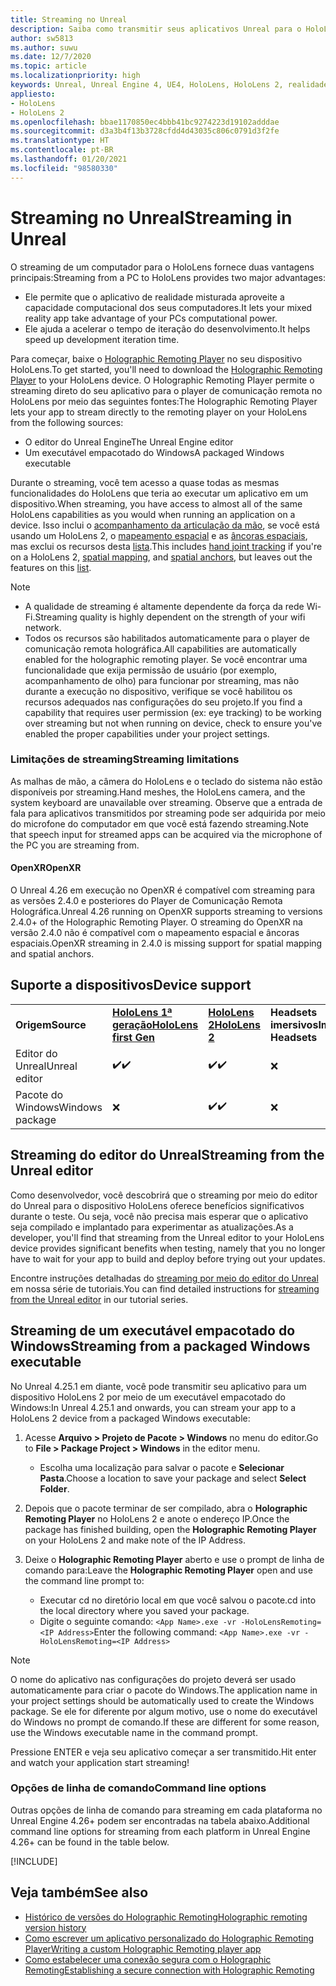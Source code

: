 ```yaml
---
title: Streaming no Unreal
description: Saiba como transmitir seus aplicativos Unreal para o HoloLens 2, incluindo opções de linha de comando e limitações de streaming.
author: sw5813
ms.author: suwu
ms.date: 12/7/2020
ms.topic: article
ms.localizationpriority: high
keywords: Unreal, Unreal Engine 4, UE4, HoloLens, HoloLens 2, realidade misturada, streaming, PC, comunicação remota do aplicativo holográfico, player de comunicação remota holográfica, documentação, headset de realidade misturada, headset do windows mixed reality, headset de realidade virtual
appliesto:
- HoloLens
- HoloLens 2
ms.openlocfilehash: bbae1170850ec4bbb41bc9274223d19102adddae
ms.sourcegitcommit: d3a3b4f13b3728cfdd4d43035c806c0791d3f2fe
ms.translationtype: HT
ms.contentlocale: pt-BR
ms.lasthandoff: 01/20/2021
ms.locfileid: "98580330"
---
```

# <a name="streaming-in-unreal"></a><span data-ttu-id="e097a-104">Streaming no Unreal</span><span class="sxs-lookup"><span data-stu-id="e097a-104">Streaming in Unreal</span></span>

<span data-ttu-id="e097a-105">O streaming de um computador para o HoloLens fornece duas vantagens principais:</span><span class="sxs-lookup"><span data-stu-id="e097a-105">Streaming from a PC to HoloLens provides two major advantages:</span></span> 
* <span data-ttu-id="e097a-106">Ele permite que o aplicativo de realidade misturada aproveite a capacidade computacional dos seus computadores.</span><span class="sxs-lookup"><span data-stu-id="e097a-106">It lets your mixed reality app take advantage of your PCs computational power.</span></span> 
* <span data-ttu-id="e097a-107">Ele ajuda a acelerar o tempo de iteração do desenvolvimento.</span><span class="sxs-lookup"><span data-stu-id="e097a-107">It helps speed up development iteration time.</span></span> 

<span data-ttu-id="e097a-108">Para começar, baixe o [Holographic Remoting Player](../platform-capabilities-and-apis/holographic-remoting-player.md) no seu dispositivo HoloLens.</span><span class="sxs-lookup"><span data-stu-id="e097a-108">To get started, you'll need to download the [Holographic Remoting Player](../platform-capabilities-and-apis/holographic-remoting-player.md) to your HoloLens device.</span></span> <span data-ttu-id="e097a-109">O Holographic Remoting Player permite o streaming direto do seu aplicativo para o player de comunicação remota no HoloLens por meio das seguintes fontes:</span><span class="sxs-lookup"><span data-stu-id="e097a-109">The Holographic Remoting Player lets your app to stream  directly to the remoting player on your HoloLens from the following sources:</span></span>

* <span data-ttu-id="e097a-110">O editor do Unreal Engine</span><span class="sxs-lookup"><span data-stu-id="e097a-110">The Unreal Engine editor</span></span>
* <span data-ttu-id="e097a-111">Um executável empacotado do Windows</span><span class="sxs-lookup"><span data-stu-id="e097a-111">A packaged Windows executable</span></span> 

<span data-ttu-id="e097a-112">Durante o streaming, você tem acesso a quase todas as mesmas funcionalidades do HoloLens que teria ao executar um aplicativo em um dispositivo.</span><span class="sxs-lookup"><span data-stu-id="e097a-112">When streaming, you have access to almost all of the same HoloLens capabilities as you would when running an application on a device.</span></span> <span data-ttu-id="e097a-113">Isso inclui o [acompanhamento da articulação da mão](unreal-hand-tracking.md), se você está usando um HoloLens 2, o [mapeamento espacial](unreal-spatial-mapping.md) e as [âncoras espaciais](unreal-spatial-anchors.md), mas exclui os recursos desta [lista](../platform-capabilities-and-apis/holographic-remoting-troubleshooting.md).</span><span class="sxs-lookup"><span data-stu-id="e097a-113">This includes [hand joint tracking](unreal-hand-tracking.md) if you're on a HoloLens 2, [spatial mapping](unreal-spatial-mapping.md), and [spatial anchors](unreal-spatial-anchors.md), but leaves out the features on this [list](../platform-capabilities-and-apis/holographic-remoting-troubleshooting.md).</span></span> 

> [!NOTE]
> * <span data-ttu-id="e097a-114">A qualidade de streaming é altamente dependente da força da rede Wi-Fi.</span><span class="sxs-lookup"><span data-stu-id="e097a-114">Streaming quality is highly dependent on the strength of your wifi network.</span></span>
> * <span data-ttu-id="e097a-115">Todos os recursos são habilitados automaticamente para o player de comunicação remota holográfica.</span><span class="sxs-lookup"><span data-stu-id="e097a-115">All capabilities are automatically enabled for the holographic remoting player.</span></span> <span data-ttu-id="e097a-116">Se você encontrar uma funcionalidade que exija permissão de usuário (por exemplo, acompanhamento de olho) para funcionar por streaming, mas não durante a execução no dispositivo, verifique se você habilitou os recursos adequados nas configurações do seu projeto.</span><span class="sxs-lookup"><span data-stu-id="e097a-116">If you find a capability that requires user permission (ex: eye tracking) to be working over streaming but not when running on device, check to ensure you've enabled the proper capabilities under your project settings.</span></span>

### <a name="streaming-limitations"></a><span data-ttu-id="e097a-117">Limitações de streaming</span><span class="sxs-lookup"><span data-stu-id="e097a-117">Streaming limitations</span></span>

<span data-ttu-id="e097a-118">As malhas de mão, a câmera do HoloLens e o teclado do sistema não estão disponíveis por streaming.</span><span class="sxs-lookup"><span data-stu-id="e097a-118">Hand meshes, the HoloLens camera, and the system keyboard are unavailable over streaming.</span></span> <span data-ttu-id="e097a-119">Observe que a entrada de fala para aplicativos transmitidos por streaming pode ser adquirida por meio do microfone do computador em que você está fazendo streaming.</span><span class="sxs-lookup"><span data-stu-id="e097a-119">Note that speech input for streamed apps can be acquired via the microphone of the PC you are streaming from.</span></span>

#### <a name="openxr"></a><span data-ttu-id="e097a-120">OpenXR</span><span class="sxs-lookup"><span data-stu-id="e097a-120">OpenXR</span></span>

<span data-ttu-id="e097a-121">O Unreal 4.26 em execução no OpenXR é compatível com streaming para as versões 2.4.0 e posteriores do Player de Comunicação Remota Holográfica.</span><span class="sxs-lookup"><span data-stu-id="e097a-121">Unreal 4.26 running on OpenXR supports streaming to versions 2.4.0+ of the Holographic Remoting Player.</span></span> <span data-ttu-id="e097a-122">O streaming do OpenXR na versão 2.4.0 não é compatível com o mapeamento espacial e âncoras espaciais.</span><span class="sxs-lookup"><span data-stu-id="e097a-122">OpenXR streaming in 2.4.0 is missing support for spatial mapping and spatial anchors.</span></span> 

## <a name="device-support"></a><span data-ttu-id="e097a-123">Suporte a dispositivos</span><span class="sxs-lookup"><span data-stu-id="e097a-123">Device support</span></span>

<table>
    <colgroup>
    <col width="33%" />
    <col width="33%" />
    <col width="33%" />
    </colgroup>
    <tr>
        <td><span data-ttu-id="e097a-124"><strong>Origem</strong></span><span class="sxs-lookup"><span data-stu-id="e097a-124"><strong>Source</strong></span></span></td>
        <td><span data-ttu-id="e097a-125"><a href="/hololens/hololens1-hardware"><strong>HoloLens 1ª geração</strong></a></span><span class="sxs-lookup"><span data-stu-id="e097a-125"><a href="/hololens/hololens1-hardware"><strong>HoloLens first Gen</strong></a></span></span></td>
        <td><span data-ttu-id="e097a-126"><a href="https://www.microsoft.com/hololens/hardware"><strong>HoloLens 2</strong></a></span><span class="sxs-lookup"><span data-stu-id="e097a-126"><a href="https://www.microsoft.com/hololens/hardware"><strong>HoloLens 2</strong></a></span></span></td>
        <td><span data-ttu-id="e097a-127"><strong>Headsets imersivos</strong></span><span class="sxs-lookup"><span data-stu-id="e097a-127"><strong>Immersive Headsets</strong></span></span></td>
    </tr>
     <tr>
        <td><span data-ttu-id="e097a-128">Editor do Unreal</span><span class="sxs-lookup"><span data-stu-id="e097a-128">Unreal editor</span></span></td>
        <td><span data-ttu-id="e097a-129">✔️</span><span class="sxs-lookup"><span data-stu-id="e097a-129">✔️</span></span></td>
        <td><span data-ttu-id="e097a-130">✔️</span><span class="sxs-lookup"><span data-stu-id="e097a-130">✔️</span></span></td>
        <td>❌</td>
    </tr>
    <tr>
        <td><span data-ttu-id="e097a-131">Pacote do Windows</span><span class="sxs-lookup"><span data-stu-id="e097a-131">Windows package</span></span></td>
        <td>❌</td>
        <td><span data-ttu-id="e097a-132">✔️</span><span class="sxs-lookup"><span data-stu-id="e097a-132">✔️</span></span></td>
        <td>❌</td>
    </tr>

</table>

## <a name="streaming-from-the-unreal-editor"></a><span data-ttu-id="e097a-133">Streaming do editor do Unreal</span><span class="sxs-lookup"><span data-stu-id="e097a-133">Streaming from the Unreal editor</span></span>

<span data-ttu-id="e097a-134">Como desenvolvedor, você descobrirá que o streaming por meio do editor do Unreal para o dispositivo HoloLens oferece benefícios significativos durante o teste. Ou seja, você não precisa mais esperar que o aplicativo seja compilado e implantado para experimentar as atualizações.</span><span class="sxs-lookup"><span data-stu-id="e097a-134">As a developer, you'll find that streaming from the Unreal editor to your HoloLens device provides significant benefits when testing, namely that you no longer have to wait for your app to build and deploy before trying out your updates.</span></span>

<span data-ttu-id="e097a-135">Encontre instruções detalhadas do [streaming por meio do editor do Unreal](tutorials/unreal-uxt-ch6.md#device-only-streaming) em nossa série de tutoriais.</span><span class="sxs-lookup"><span data-stu-id="e097a-135">You can find detailed instructions for [streaming from the Unreal editor](tutorials/unreal-uxt-ch6.md#device-only-streaming) in our tutorial series.</span></span>

## <a name="streaming-from-a-packaged-windows-executable"></a><span data-ttu-id="e097a-136">Streaming de um executável empacotado do Windows</span><span class="sxs-lookup"><span data-stu-id="e097a-136">Streaming from a packaged Windows executable</span></span>

<span data-ttu-id="e097a-137">No Unreal 4.25.1 em diante, você pode transmitir seu aplicativo para um dispositivo HoloLens 2 por meio de um executável empacotado do Windows:</span><span class="sxs-lookup"><span data-stu-id="e097a-137">In Unreal 4.25.1 and onwards, you can stream your app to a HoloLens 2 device from a packaged Windows executable:</span></span> 

1. <span data-ttu-id="e097a-138">Acesse **Arquivo > Projeto de Pacote > Windows** no menu do editor.</span><span class="sxs-lookup"><span data-stu-id="e097a-138">Go to **File > Package Project > Windows** in the editor menu.</span></span> 
    * <span data-ttu-id="e097a-139">Escolha uma localização para salvar o pacote e **Selecionar Pasta**.</span><span class="sxs-lookup"><span data-stu-id="e097a-139">Choose a location to save your package and select **Select Folder**.</span></span>

2. <span data-ttu-id="e097a-140">Depois que o pacote terminar de ser compilado, abra o **Holographic Remoting Player** no HoloLens 2 e anote o endereço IP.</span><span class="sxs-lookup"><span data-stu-id="e097a-140">Once the package has finished building, open the **Holographic Remoting Player** on your HoloLens 2 and make note of the IP Address.</span></span> 
3. <span data-ttu-id="e097a-141">Deixe o **Holographic Remoting Player** aberto e use o prompt de linha de comando para:</span><span class="sxs-lookup"><span data-stu-id="e097a-141">Leave the **Holographic Remoting Player** open and use the command line prompt to:</span></span> 
    * <span data-ttu-id="e097a-142">Executar cd no diretório local em que você salvou o pacote.</span><span class="sxs-lookup"><span data-stu-id="e097a-142">cd into the local directory where you saved your package.</span></span>
    * <span data-ttu-id="e097a-143">Digite o seguinte comando: `<App Name>.exe -vr -HoloLensRemoting=<IP Address>`</span><span class="sxs-lookup"><span data-stu-id="e097a-143">Enter the following command: `<App Name>.exe -vr -HoloLensRemoting=<IP Address>`</span></span>

> [!NOTE]
> <span data-ttu-id="e097a-144">O nome do aplicativo nas configurações do projeto deverá ser usado automaticamente para criar o pacote do Windows.</span><span class="sxs-lookup"><span data-stu-id="e097a-144">The application name in your project settings should be automatically used to create the Windows package.</span></span> <span data-ttu-id="e097a-145">Se ele for diferente por algum motivo, use o nome do executável do Windows no prompt de comando.</span><span class="sxs-lookup"><span data-stu-id="e097a-145">If these are different for some reason, use the Windows executable name in the command prompt.</span></span>

<span data-ttu-id="e097a-146">Pressione ENTER e veja seu aplicativo começar a ser transmitido.</span><span class="sxs-lookup"><span data-stu-id="e097a-146">Hit enter and watch your application start streaming!</span></span>

### <a name="command-line-options"></a><span data-ttu-id="e097a-147">Opções de linha de comando</span><span class="sxs-lookup"><span data-stu-id="e097a-147">Command line options</span></span>

<span data-ttu-id="e097a-148">Outras opções de linha de comando para streaming em cada plataforma no Unreal Engine 4.26+ podem ser encontradas na tabela abaixo.</span><span class="sxs-lookup"><span data-stu-id="e097a-148">Additional command line options for streaming from each platform in Unreal Engine 4.26+ can be found in the table below.</span></span> 

[!INCLUDE[](includes/tabs-streaming-args.md)]

## <a name="see-also"></a><span data-ttu-id="e097a-149">Veja também</span><span class="sxs-lookup"><span data-stu-id="e097a-149">See also</span></span>

* [<span data-ttu-id="e097a-150">Histórico de versões do Holographic Remoting</span><span class="sxs-lookup"><span data-stu-id="e097a-150">Holographic remoting version history</span></span>](../platform-capabilities-and-apis/holographic-remoting-version-history.md)
* [<span data-ttu-id="e097a-151">Como escrever um aplicativo personalizado do Holographic Remoting Player</span><span class="sxs-lookup"><span data-stu-id="e097a-151">Writing a custom Holographic Remoting player app</span></span>](../platform-capabilities-and-apis/holographic-remoting-create-player.md)
* [<span data-ttu-id="e097a-152">Como estabelecer uma conexão segura com o Holographic Remoting</span><span class="sxs-lookup"><span data-stu-id="e097a-152">Establishing a secure connection with Holographic Remoting</span></span>](../platform-capabilities-and-apis/holographic-remoting-secure-connection.md)